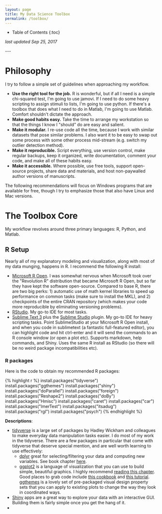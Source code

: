 ```yaml
---
layout: page
title: My Data Science Toolbox
permalink: /toolbox/
---
```


<style>
// Using numbers instead of bullets for listing
#markdown-toc ul {
    list-style: decimal;
}

#markdown-toc {
    border: 1px solid #aaa;
    padding: 1.5em;
    list-style: decimal;
    display: inline-block;
}
</style>

* Table of Contents
{:toc}
  
<p><i>last updated Sep 25, 2017</i></p>
---  
  
# Philosophy  
I try to follow a simple set of guidelines when approaching my workflow.
 - __Use the right tool for the job.__ R is wonderful, but if all I need is a simple chi-squared test, I'm going to use jamovi. If I need to do some heavy scripting to assign stimuli to lists, I'm going to use python. If there's a toolbox that does what I need to do in Matlab, I'm going to use Matlab. Comfort shouldn't dictate the approach.  
 - __Make good habits easy.__ Take the time to arrange my workstation so that the things I know I "should" do are easy and salient.
 - __Make it modular.__ I re-use code all the time, because I work with similar datasets that pose similar problems. I also want it to be easy to swap out some process with some other process mid-stream (e.g. switch my outlier detection method).
 - __Make it reproducible.__ Script everything, use version control, make regular backups, keep it organized, write documentation, comment your code, and make all of these habits easy.
 - __Make it accessible.__ Where possible, use free tools, support open-source projects, share data and materials, and host non-paywalled author versions of manuscripts.

The following recommendations will focus on Windows programs that are available for free, though I try to emphasize those that also have Linux and Mac versions.  
  
# The Toolbox Core
My workflow revolves around three primary languages: R, Python, and Matlab.  
  
## R Setup
Nearly all of my explanatory modeling and visualization, along with most of my data munging, happens in R. I recommend the following R install:

- [Microsoft R Open](https://mran.microsoft.com/open/). I was somewhat nervous when Microsoft took over the "Revolution R" distribution that became Microsoft R Open, but so far they have kept the software open-source. Compared to base R, there are two big perks: 1) automatic use of math kernel libraries to speed up performance on common tasks (make sure to install the MKL), and 2) checkpoints of the entire CRAN repository (which makes your code more reproducible by eliminating versioning problems).
- [RStudio](https://www.rstudio.com/products/rstudio/download/#download). My go-to IDE for most tasks.
- [Sublime Text 3](https://www.sublimetext.com) plus the [Sublime Studio](https://github.com/christophsax/SublimeStudio) plugin. My go-to IDE for heavy scripting tasks. Point SublimeStudio at your Microsoft R Open install, and when you code in sublimetext (a fantastic full-featured editor), you can highlight code and hit ctrl-enter and it will send the commands to an R console window (or open a plot etc). Supports markdown, help commands, and Shiny. Uses the same R install as RStudio (so there will be no weird package incompatibilities etc).

### R packages
Here is the code to obtain my recommended R packages:

{% highlight r %}
install.packages("tidyverse")
install.packages("ggthemes")
install.packages("shiny")
install.packages("doParallel")
install.packages("foreign")
install.packages("Reshape2")
install.packages("doBy")
install.packages("Hmisc")
install.packages("caret")
install.packages("car")
install.packages("lmerTest")
install.packages("itsadug")
install.packages("rgl")
install.packages("psych")
{% endhighlight %}

__Descriptions__:
- [tidyverse](https://www.tidyverse.org/packages/) is a large set of packages by Hadley Wickham and colleagues to make everyday data manipulation tasks easier. I do most of my work in the tidyverse. There are a few packages in particular that come with tidyverse that deserve special mention, and are well worth learning to use effectively:
  - [dplyr](http://dplyr.tidyverse.org) great for selecting/filtering your data and computing new variables. See book chapter [here](http://r4ds.had.co.nz/transform.html#grouped-mutates-and-filters).
  - [ggplot2]() is a language of visualization that you can use to build simple, beautiful graphics. I highly recommend [reading this chapter](http://r4ds.had.co.nz/data-visualisation.html). Good places to grab code include [this cookbook](http://www.cookbook-r.com/Graphs/) and [this tutorial](http://tutorials.iq.harvard.edu/R/Rgraphics/Rgraphics.html). [ggthemes](https://cran.r-project.org/web/packages/ggthemes/vignettes/ggthemes.html) is a lovely set of pre-packaged visual design property sets that you can apply to existing plots to change the way they look in coordinated ways.
- [Shiny](https://shiny.rstudio.com) apps are a great way to explore your data with an interactive GUI. Building them is fairly simple once you get the hang of it.
- 
